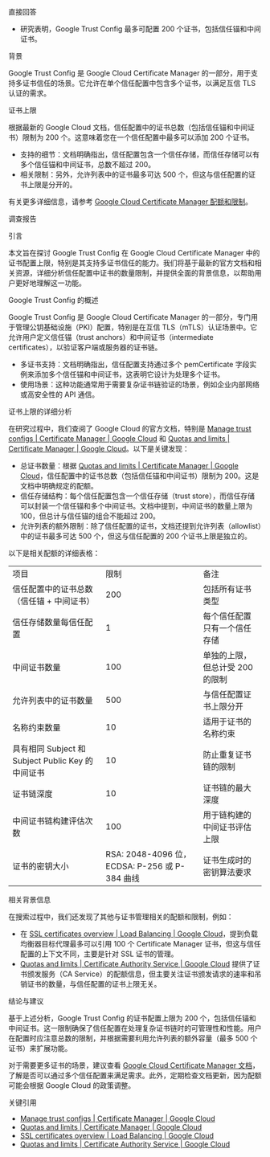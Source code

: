 直接回答

- 研究表明，Google Trust Config 最多可配置 200 个证书，包括信任锚和中间证书。

背景

Google Trust Config 是 Google Cloud Certificate Manager 的一部分，用于支持多证书信任的场景。它允许在单个信任配置中包含多个证书，以满足互信 TLS 认证的需求。

证书上限

根据最新的 Google Cloud 文档，信任配置中的证书总数（包括信任锚和中间证书）限制为 200 个。这意味着您在一个信任配置中最多可以添加 200 个证书。

- 支持的细节：文档明确指出，信任配置包含一个信任存储，而信任存储可以有多个信任锚和中间证书，总数不超过 200。
- 相关限制：另外，允许列表中的证书最多可达 500 个，但这与信任配置的证书上限是分开的。

有关更多详细信息，请参考 [Google Cloud Certificate Manager 配额和限制](https://cloud.google.com/certificate-manager/docs/quotas)。

  

调查报告

引言

本文旨在探讨 Google Trust Config 在 Google Cloud Certificate Manager 中的证书配置上限，特别是其支持多证书信任的能力。我们将基于最新的官方文档和相关资源，详细分析信任配置中证书的数量限制，并提供全面的背景信息，以帮助用户更好地理解这一功能。

Google Trust Config 的概述

Google Trust Config 是 Google Cloud Certificate Manager 的一部分，专门用于管理公钥基础设施（PKI）配置，特别是在互信 TLS（mTLS）认证场景中。它允许用户定义信任锚（trust anchors）和中间证书（intermediate certificates），以验证客户端或服务器的证书链。

- 多证书支持：文档明确指出，信任配置支持通过多个 pemCertificate 字段实例来添加多个信任锚和中间证书，这表明它设计为处理多个证书。
- 使用场景：这种功能通常用于需要复杂证书链验证的场景，例如企业内部网络或高安全性的 API 通信。

证书上限的详细分析

在研究过程中，我们查阅了 Google Cloud 的官方文档，特别是 [Manage trust configs | Certificate Manager | Google Cloud](https://cloud.google.com/certificate-manager/docs/trust-configs) 和 [Quotas and limits | Certificate Manager | Google Cloud](https://cloud.google.com/certificate-manager/docs/quotas)。以下是关键发现：

- 总证书数量：根据 [Quotas and limits | Certificate Manager | Google Cloud](https://cloud.google.com/certificate-manager/docs/quotas)，信任配置中的证书总数（包括信任锚和中间证书）限制为 200。这是文档中明确规定的配额。
- 信任存储结构：每个信任配置包含一个信任存储（trust store），而信任存储可以封装一个信任锚和多个中间证书。文档中提到，中间证书的数量上限为 100，但总计与信任锚的组合不能超过 200。
- 允许列表的额外限制：除了信任配置的证书，文档还提到允许列表（allowlist）中的证书最多可达 500 个，但这与信任配置的 200 个证书上限是独立的。

以下是相关配额的详细表格：

|   |   |   |
|---|---|---|
|项目|限制|备注|
|信任配置中的证书总数（信任锚 + 中间证书）|200|包括所有证书类型|
|信任存储数量每信任配置|1|每个信任配置只有一个信任存储|
|中间证书数量|100|单独的上限，但总计受 200 的限制|
|允许列表中的证书数量|500|与信任配置证书上限分开|
|名称约束数量|10|适用于证书的名称约束|
|具有相同 Subject 和 Subject Public Key 的中间证书|10|防止重复证书链的限制|
|证书链深度|10|证书链的最大深度|
|中间证书链构建评估次数|100|用于链构建的中间证书评估上限|
|证书的密钥大小|RSA: 2048-4096 位，ECDSA: P-256 或 P-384 曲线|证书生成时的密钥算法要求|

相关背景信息

在搜索过程中，我们还发现了其他与证书管理相关的配额和限制，例如：

- 在 [SSL certificates overview | Load Balancing | Google Cloud](https://cloud.google.com/load-balancing/docs/ssl-certificates)，提到负载均衡器目标代理最多可以引用 100 个 Certificate Manager 证书，但这与信任配置的上下文不同，主要是针对 SSL 证书的管理。
- [Quotas and limits | Certificate Authority Service | Google Cloud](https://cloud.google.com/certificate-authority-service/quotas) 提供了证书颁发服务（CA Service）的配额信息，但主要关注证书颁发请求的速率和吊销证书的数量，与信任配置的证书上限无关。

结论与建议

基于上述分析，Google Trust Config 的证书配置上限为 200 个，包括信任锚和中间证书。这一限制确保了信任配置在处理复杂证书链时的可管理性和性能。用户在配置时应注意总数的限制，并根据需要利用允许列表的额外容量（最多 500 个证书）来扩展功能。

对于需要更多证书的场景，建议查看 [Google Cloud Certificate Manager 文档](https://cloud.google.com/certificate-manager/docs/)，了解是否可以通过多个信任配置来满足需求。此外，定期检查文档更新，因为配额可能会根据 Google Cloud 的政策调整。

关键引用

- [Manage trust configs | Certificate Manager | Google Cloud](https://cloud.google.com/certificate-manager/docs/trust-configs)
- [Quotas and limits | Certificate Manager | Google Cloud](https://cloud.google.com/certificate-manager/docs/quotas)
- [SSL certificates overview | Load Balancing | Google Cloud](https://cloud.google.com/load-balancing/docs/ssl-certificates)
- [Quotas and limits | Certificate Authority Service | Google Cloud](https://cloud.google.com/certificate-authority-service/quotas)